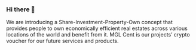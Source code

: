 ### Hi there 👋
We are introducing a Share-Investment-Property-Own concept that provides people to own economically efficient real estates across various locations of the world and benefit from it. MGL Cent is our projects’ crypto voucher for our future services and products.
<!--
**mglcent/mglcent** is a ✨ _special_ ✨ repository because its `README.md` (this file) appears on your GitHub profile.

Here are some ideas to get you started:

- 🔭 I’m currently working on MGL Cent
- 🌱 I’m currently learning ...
- 👯 I’m looking to collaborate on ...
- 🤔 I’m looking for help with ...
- 💬 Ask me about ...
- 📫 How to reach me: ...
- 😄 Pronouns: ...
- ⚡ Fun fact: ...
-->
